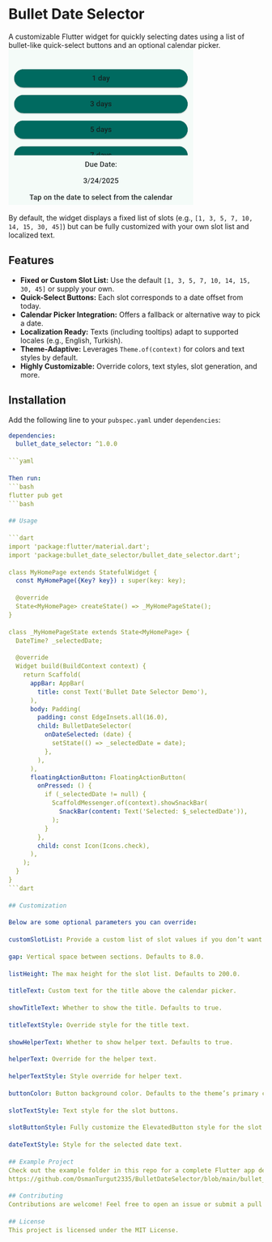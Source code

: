 # Bullet Date Selector

A customizable Flutter widget for quickly selecting dates using a list of bullet-like quick-select buttons and an optional calendar picker.
![Bullet Date Selector Screenshot](assets/screenshot.png)

 By default, the widget displays a fixed list of slots (e.g., `[1, 3, 5, 7, 10, 14, 15, 30, 45]`) but can be fully customized with your own slot list and localized text.

## Features

- **Fixed or Custom Slot List:** Use the default `[1, 3, 5, 7, 10, 14, 15, 30, 45]` or supply your own.
- **Quick-Select Buttons:** Each slot corresponds to a date offset from today.
- **Calendar Picker Integration:** Offers a fallback or alternative way to pick a date.
- **Localization Ready:** Texts (including tooltips) adapt to supported locales (e.g., English, Turkish).
- **Theme-Adaptive:** Leverages `Theme.of(context)` for colors and text styles by default.
- **Highly Customizable:** Override colors, text styles, slot generation, and more.

## Installation

Add the following line to your `pubspec.yaml` under `dependencies`:

```yaml
dependencies:
  bullet_date_selector: ^1.0.0

```yaml

Then run:
```bash
flutter pub get
```bash

## Usage

```dart
import 'package:flutter/material.dart';
import 'package:bullet_date_selector/bullet_date_selector.dart';

class MyHomePage extends StatefulWidget {
  const MyHomePage({Key? key}) : super(key: key);

  @override
  State<MyHomePage> createState() => _MyHomePageState();
}

class _MyHomePageState extends State<MyHomePage> {
  DateTime? _selectedDate;

  @override
  Widget build(BuildContext context) {
    return Scaffold(
      appBar: AppBar(
        title: const Text('Bullet Date Selector Demo'),
      ),
      body: Padding(
        padding: const EdgeInsets.all(16.0),
        child: BulletDateSelector(
          onDateSelected: (date) {
            setState(() => _selectedDate = date);
          },
        ),
      ),
      floatingActionButton: FloatingActionButton(
        onPressed: () {
          if (_selectedDate != null) {
            ScaffoldMessenger.of(context).showSnackBar(
              SnackBar(content: Text('Selected: $_selectedDate')),
            );
          }
        },
        child: const Icon(Icons.check),
      ),
    );
  }
}
```dart

## Customization

Below are some optional parameters you can override:

customSlotList: Provide a custom list of slot values if you don’t want the default [1, 3, 5, 7, 10, 14, 15, 30, 45].

gap: Vertical space between sections. Defaults to 8.0.

listHeight: The max height for the slot list. Defaults to 200.0.

titleText: Custom text for the title above the calendar picker.

showTitleText: Whether to show the title. Defaults to true.

titleTextStyle: Override style for the title text.

showHelperText: Whether to show helper text. Defaults to true.

helperText: Override for the helper text.

helperTextStyle: Style override for helper text.

buttonColor: Button background color. Defaults to the theme’s primary color.

slotTextStyle: Text style for the slot buttons.

slotButtonStyle: Fully customize the ElevatedButton style for the slot buttons.

dateTextStyle: Style for the selected date text.

## Example Project
Check out the example folder in this repo for a complete Flutter app demonstrating how to integrate and customize the widget.
https://github.com/OsmanTurgut2335/BulletDateSelector/blob/main/bullet_date_selector/example/lib/main.dart

## Contributing
Contributions are welcome! Feel free to open an issue or submit a pull request on GitHub.

## License
This project is licensed under the MIT License.